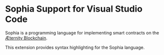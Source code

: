 # Sophia Support for Visual Studio Code

Sophia is a programming language for implementing smart contracts on the
[Æternity Blockchain](https://aeternity.com/).

This extension provides syntax highlighting for the Sophia language.

